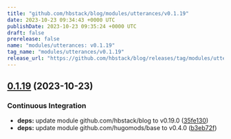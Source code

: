 ```yaml
---
title: "github.com/hbstack/blog/modules/utterances/v0.1.19"
date: 2023-10-23 09:34:43 +0000 UTC
publishDate: 2023-10-23 09:35:24 +0000 UTC
draft: false
prerelease: false
name: "modules/utterances: v0.1.19"
tag_name: "modules/utterances/v0.1.19"
release_url: "https://github.com/hbstack/blog/releases/tag/modules/utterances/v0.1.19"
---
```


## [0.1.19](https://github.com/hbstack/blog/compare/modules/utterances/v0.1.18...modules/utterances/v0.1.19) (2023-10-23)


### Continuous Integration

* **deps:** update module github.com/hbstack/blog to v0.19.0 ([35fe130](https://github.com/hbstack/blog/commit/35fe130d9ba5e3eadc5f23db3da02bde5351749f))
* **deps:** update module github.com/hugomods/base to v0.4.0 ([b3eb72f](https://github.com/hbstack/blog/commit/b3eb72f554d83435d017d1e14a910b8bcd1bf58a))
